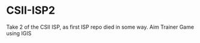 # CSII-ISP2
Take 2 of the CSII ISP, as first ISP repo died in some way. Aim Trainer Game using IGIS
